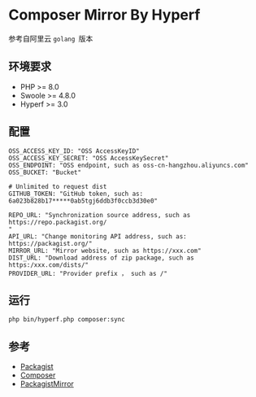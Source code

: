 # Composer Mirror By Hyperf

 参考自阿里云 `golang `版本

## 环境要求

- PHP >= 8.0
- Swoole >= 4.8.0
- Hyperf >= 3.0

## 配置

 ```env
OSS_ACCESS_KEY_ID: "OSS AccessKeyID"
OSS_ACCESS_KEY_SECRET: "OSS AccessKeySecret"
OSS_ENDPOINT: "OSS endpoint, such as oss-cn-hangzhou.aliyuncs.com"
OSS_BUCKET: "Bucket"

# Unlimited to request dist
GITHUB_TOKEN: "GitHub token, such as: 6a023b828b17*****0ab5tgj6ddb3f0ccb3d30e0"

REPO_URL: "Synchronization source address, such as https://repo.packagist.org/
"
API_URL: "Change monitoring API address, such as: https://packagist.org/"
MIRROR_URL: "Mirror website, such as https://xxx.com"
DIST_URL: "Download address of zip package, such as https:/xxx.com/dists/"
PROVIDER_URL: "Provider prefix ， such as /"
```


## 运行

 ```shell
php bin/hyperf.php composer:sync
```

## 参考
* [Packagist](https://packagist.org/)
* [Composer](https://getcomposer.org)
* [PackagistMirror](https://github.com/aliyun/packagist-mirror)